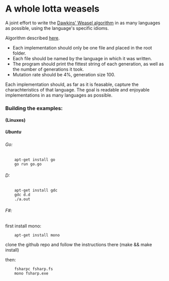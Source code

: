 A whole lotta weasels
======

A joint effort to write the [Dawkins' Weasel algorithm][wikipedia] in as many languages as possible, using the language's specific idioms.

Algorithm described [here][algorithm].

+ Each implementation should only be one file and placed in the root folder.
+ Each file should be named by the language in which it was written.
+ The program should print the fittest string of each generation, as well as the number of generations it took.
+ Mutation rate should be 4%, generation size 100.


Each implementation should, as far as it is feasable, capture the charachteristics of that language. The goal is readable and enjoyable implementations in as many languages as possible.

[wikipedia]: http://en.wikipedia.org/wiki/Weasel_program
[algorithm]: http://rationalwiki.org/wiki/Dawkins_weasel

### Building the examples:

#### (Linuxes)

##### Ubuntu

###### Go:
        apt-get install go
        go run go.go
###### D:
        apt-get install gdc
        gdc d.d
        ./a.out

###### F#:
first install mono:

        apt-get install mono

clone the github repo and follow the instructions there (make && make install)

then:

        fsharpc fsharp.fs
        mono fsharp.exe
